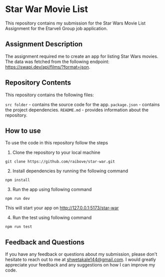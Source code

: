 # Star War Movie List
This repository contains my submission for the Star Wars Movie List Assignment for the Etarveli Group job application.

## Assignment Description
The assignment required me to create an app for listing Star Wars movies. The data was fetched from the following endpoint: https://swapi.dev/api/films/?format=json.

## Repository Contents
This repository contains the following files:

`src folder` - contains the source code for the app.
`package.json` - contains the project dependencies.
`README.md` - provides information about the repository.

## How to use
To use the code in this repository follow the steps

1. Clone the repository to your local machine
```
git clone https://github.com/raibove/star-war.git
```

2. Install dependencies by running the following command
```
npm install
```

3. Run the app using following command
```
npm run dev
```

This will start your app on http://127.0.0.1:5173/star-war

4. Run the test using following command
```
npm run test
```

## Feedback and Questions

If you have any feedback or questions about my submission, please don't hesitate to reach out to me at shwetakale144@gmail.com. I would greatly appreciate your feedback and any suggestions on how I can improve my code.